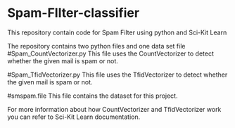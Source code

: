 # Spam-FIlter-classifier
This repository contain code for Spam Filter using python and Sci-Kit Learn

The repository contains two python files and one data set file
#Spam_CountVectorizer.py 
  This file uses the CountVectorizer to detect whether the given mail is spam or not.
  
#Spam_TfidVectorizer.py
  This file uses the TfidVectorizer to detect whether the given mail is spam or not.

#smspam.file
  This file contains the dataset for this project.
  
For more information about how CountVectorizer and TfidVectorizer work you can refer to Sci-Kit Learn documentation.
